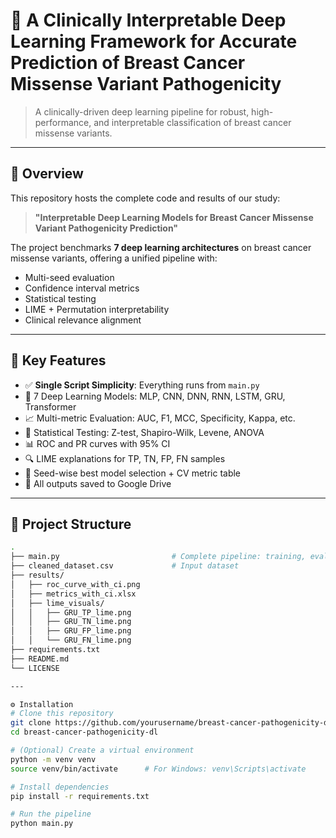 # 🧬 A Clinically Interpretable Deep Learning Framework for Accurate Prediction of Breast Cancer Missense Variant Pathogenicity

> A clinically-driven deep learning pipeline for robust, high-performance, and interpretable classification of breast cancer missense variants.

---

## 📌 Overview

This repository hosts the complete code and results of our study:

> **"Interpretable Deep Learning Models for Breast Cancer Missense Variant Pathogenicity Prediction"**

The project benchmarks **7 deep learning architectures** on breast cancer missense variants, offering a unified pipeline with:
- Multi-seed evaluation
- Confidence interval metrics
- Statistical testing
- LIME + Permutation interpretability
- Clinical relevance alignment

---

## 🧠 Key Features

- ✅ **Single Script Simplicity**: Everything runs from `main.py`
- 🧬 7 Deep Learning Models: MLP, CNN, DNN, RNN, LSTM, GRU, Transformer
- 📈 Multi-metric Evaluation: AUC, F1, MCC, Specificity, Kappa, etc.
- 🧪 Statistical Testing: Z-test, Shapiro-Wilk, Levene, ANOVA
- 📊 ROC and PR curves with 95% CI
- 🔍 LIME explanations for TP, TN, FP, FN samples
- 📌 Seed-wise best model selection + CV metric table
- 📁 All outputs saved to Google Drive

---

## 📁 Project Structure

```bash
.
├── main.py                         # Complete pipeline: training, evaluation, interpretation
├── cleaned_dataset.csv             # Input dataset
├── results/
│   ├── roc_curve_with_ci.png
│   ├── metrics_with_ci.xlsx
│   ├── lime_visuals/
│   │   ├── GRU_TP_lime.png
│   │   ├── GRU_TN_lime.png
│   │   ├── GRU_FP_lime.png
│   │   └── GRU_FN_lime.png
├── requirements.txt
├── README.md
└── LICENSE

---

⚙️ Installation
# Clone this repository
git clone https://github.com/yourusername/breast-cancer-pathogenicity-dl.git
cd breast-cancer-pathogenicity-dl

# (Optional) Create a virtual environment
python -m venv venv
source venv/bin/activate      # For Windows: venv\Scripts\activate

# Install dependencies
pip install -r requirements.txt

# Run the pipeline
python main.py

